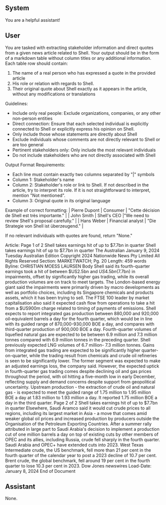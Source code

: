 ## System

You are a helpful assistant!

## User


You are tasked with extracting stakeholder information and direct quotes from a given news article related to Shell. Your output should be in the form of a markdown table without column titles or any additional information. Each table row should contain:
1. The name of a real person who has expressed a quote in the provided article
2. His role or relation with regards to Shell.
3. Their original quote about Shell exactly as it appears in the article, without any modifications or translations

Guidelines:
- Include only real people: Exclude organizations, companies, or any other non-person entities
- Direct connection: Ensure that each selected individual is explicitly connected to Shell or explicitly express his opinion on Shell.
- Only include those whose statements are directly about Shell
- Exclude individuals whose comments are not directly relevant to Shell or are too general
- Pertinent stakeholders only: Only include the most relevant individuals
- Do not include stakeholders who are not directly associated with Shell

Output Format Requirements:
- Each line must contain exactly two columns separated by "|" symbols
- Column 1: Stakeholder's name
- Column 2: Stakeholder's role or link to Shell. If not described in the article, try to interpret its role. If it is not straightforward to interpret, mention "Not mentioned".
- Column 3: Original quote in its original language

Example of correct formatting:
| Pierre Dupont | Consumer | "Cette décision de Shell est très importante." |
| John Smith | Shell's CEO |"We need to review Shell's proposal carefully." |
| Hans Weber | Financial analyst | "Die Strategie von Shell ist überzeugend." |

If no relevant individuals with quotes are found, return "None."

Article:
Page 1 of 2
Shell takes earnings hit of up to $7.7bn in quarter
Shell takes earnings hit of up to $7.7bn in quarter
The Australian
January 9, 2024 Tuesday
Australian Edition
Copyright 2024 Nationwide News Pty Limited All Rights Reserved
Section: MARKETWATCH; Pg. 20
Length: 459 words
Byline: CHRISTIAN MOESS LAURSEN
Body
Shell said its fourth-quarter earnings took a hit of between $US2.5bn and $US4.5bn ($7.7bn) in impairments, offset 
by significantly higher gas trading, while its overall production volumes are on track to meet targets.
The London-based energy giant said the impairments were primarily driven by macro developments as well as 
portfolio choices, including its Singapore chemicals and products assets, which it has been trying to sell.
The FTSE 100 leader by market capitalisation also said it expected cash flow from operations to take a hit from a 
$US900m charge related to timing of payments of emissions.
Shell expects to report integrated gas production between 880,000 and 920,000 oil-equivalent barrels a day for the 
fourth quarter, which would be in line with its guided range of 870,000-930,000 BOE a day, and compares with 
third-quarter production of 900,000 BOE a day.
Fourth-quarter volumes of liquefied natural gas are expected to be between 6.9 million and 7.3 million tonnes 
compared with 6.9 million tonnes in the preceding quarter. Shell previously expected LNG volumes of 6.7 million-
7.3 million tonnes.
Gains from integrated gas trading are expected to be significantly higher quarter-on-quarter, while the trading result 
from chemicals and crude oil refineries is seen to be significantly lower. The former segment was expected to make 
an adjusted earnings loss, the company said.
However, the expected uptick in fourth-quarter gas trading comes despite declining oil and gas prices throughout 
the period, with oil hitting a five-month low in early December, reflecting supply and demand concerns despite 
support from geopolitical uncertainty.
Upstream production - the extraction of crude oil and natural gas - is expected to meet the guided range of 1.75 
million to 1.95 million BOE a day at 1.83 million to 1.93 million a day. It reported 1.75 million BOE a day in the third 
quarter.
Page 2 of 2
Shell takes earnings hit of up to $7.7bn in quarter
Elsewhere, Saudi Aramco said it would cut crude prices to all regions, including its largest market in Asia - a move 
that comes amid weaker global oil prices and increased production by producers outside the Organisation of the 
Petroleum Exporting Countries.
After a summer rally attributed in large part to Saudi Arabia's decision to implement a production cut of one million 
barrels a day on top of existing cuts by other members of OPEC and its allies, including Russia, crude fell sharply in 
the fourth quarter. Saudi Arabia and OPEC+ have extended cuts into 2023.
West Texas Intermediate crude, the US benchmark, fell more than 21 per cent in the fourth quarter of the calendar 
year to post a 2023 decline of 10.7 per cent. Brent crude, the global benchmark, fell around 19 per cent in the fourth 
quarter to lose 10.3 per cent in 2023. Dow Jones newswires
Load-Date: January 8, 2024
End of Document
        

## Assistant

None.

